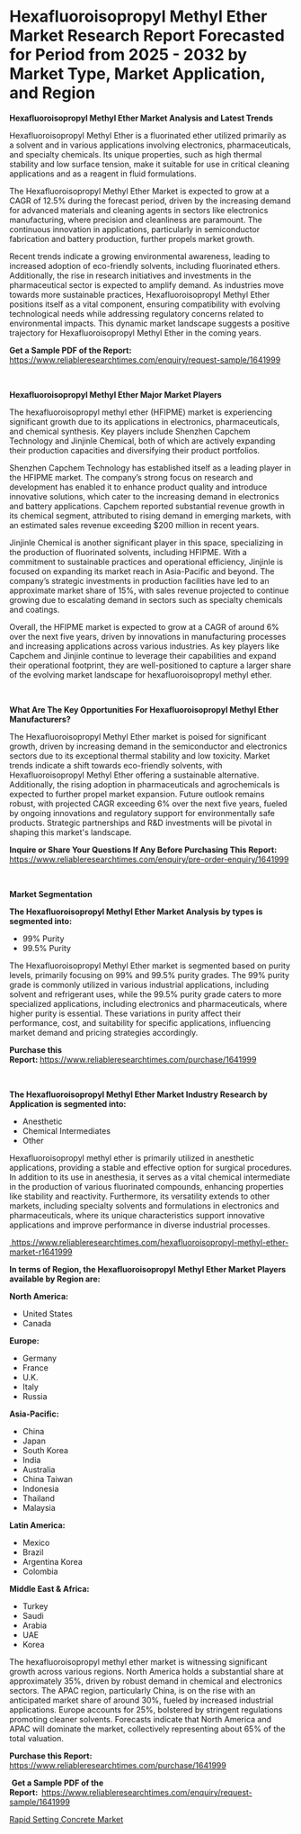 <p><h1>Hexafluoroisopropyl Methyl Ether Market Research Report Forecasted for Period from 2025 -  2032 by Market Type, Market Application, and Region</h1></p><p><strong>Hexafluoroisopropyl Methyl Ether Market Analysis and Latest Trends</strong></p>
<p><p>Hexafluoroisopropyl Methyl Ether is a fluorinated ether utilized primarily as a solvent and in various applications involving electronics, pharmaceuticals, and specialty chemicals. Its unique properties, such as high thermal stability and low surface tension, make it suitable for use in critical cleaning applications and as a reagent in fluid formulations.</p><p>The Hexafluoroisopropyl Methyl Ether Market is expected to grow at a CAGR of 12.5% during the forecast period, driven by the increasing demand for advanced materials and cleaning agents in sectors like electronics manufacturing, where precision and cleanliness are paramount. The continuous innovation in applications, particularly in semiconductor fabrication and battery production, further propels market growth.</p><p>Recent trends indicate a growing environmental awareness, leading to increased adoption of eco-friendly solvents, including fluorinated ethers. Additionally, the rise in research initiatives and investments in the pharmaceutical sector is expected to amplify demand. As industries move towards more sustainable practices, Hexafluoroisopropyl Methyl Ether positions itself as a vital component, ensuring compatibility with evolving technological needs while addressing regulatory concerns related to environmental impacts. This dynamic market landscape suggests a positive trajectory for Hexafluoroisopropyl Methyl Ether in the coming years.</p></p>
<p><strong>Get a Sample PDF of the Report:&nbsp;</strong> <a href="https://www.reliableresearchtimes.com/enquiry/request-sample/1641999?utm_campaign=2722&utm_medium=2&utm_source=Github&utm_content=ia&utm_term=02042025&utm_id=hexafluoroisopropyl-methyl-ether">https://www.reliableresearchtimes.com/enquiry/request-sample/1641999</a></p>
<p>&nbsp;</p>
<p><strong>Hexafluoroisopropyl Methyl Ether Major Market Players</strong></p>
<p><p>The hexafluoroisopropyl methyl ether (HFIPME) market is experiencing significant growth due to its applications in electronics, pharmaceuticals, and chemical synthesis. Key players include Shenzhen Capchem Technology and Jinjinle Chemical, both of which are actively expanding their production capacities and diversifying their product portfolios.</p><p>Shenzhen Capchem Technology has established itself as a leading player in the HFIPME market. The company’s strong focus on research and development has enabled it to enhance product quality and introduce innovative solutions, which cater to the increasing demand in electronics and battery applications. Capchem reported substantial revenue growth in its chemical segment, attributed to rising demand in emerging markets, with an estimated sales revenue exceeding $200 million in recent years.</p><p>Jinjinle Chemical is another significant player in this space, specializing in the production of fluorinated solvents, including HFIPME. With a commitment to sustainable practices and operational efficiency, Jinjinle is focused on expanding its market reach in Asia-Pacific and beyond. The company’s strategic investments in production facilities have led to an approximate market share of 15%, with sales revenue projected to continue growing due to escalating demand in sectors such as specialty chemicals and coatings.</p><p>Overall, the HFIPME market is expected to grow at a CAGR of around 6% over the next five years, driven by innovations in manufacturing processes and increasing applications across various industries. As key players like Capchem and Jinjinle continue to leverage their capabilities and expand their operational footprint, they are well-positioned to capture a larger share of the evolving market landscape for hexafluoroisopropyl methyl ether.</p></p>
<p>&nbsp;</p>
<p><strong>What Are The Key Opportunities For Hexafluoroisopropyl Methyl Ether Manufacturers?</strong></p>
<p><p>The Hexafluoroisopropyl Methyl Ether market is poised for significant growth, driven by increasing demand in the semiconductor and electronics sectors due to its exceptional thermal stability and low toxicity. Market trends indicate a shift towards eco-friendly solvents, with Hexafluoroisopropyl Methyl Ether offering a sustainable alternative. Additionally, the rising adoption in pharmaceuticals and agrochemicals is expected to further propel market expansion. Future outlook remains robust, with projected CAGR exceeding 6% over the next five years, fueled by ongoing innovations and regulatory support for environmentally safe products. Strategic partnerships and R&D investments will be pivotal in shaping this market's landscape.</p></p>
<p><strong>Inquire or Share Your Questions If Any Before Purchasing This Report:</strong> <a href="https://www.reliableresearchtimes.com/enquiry/pre-order-enquiry/1641999?utm_campaign=2722&utm_medium=2&utm_source=Github&utm_content=ia&utm_term=02042025&utm_id=hexafluoroisopropyl-methyl-ether">https://www.reliableresearchtimes.com/enquiry/pre-order-enquiry/1641999</a></p>
<p>&nbsp;</p>
<p><strong>Market Segmentation</strong></p>
<p><strong>The Hexafluoroisopropyl Methyl Ether Market Analysis by types is segmented into:</strong></p>
<p><ul><li>99% Purity</li><li>99.5% Purity</li></ul></p>
<p><p>The Hexafluoroisopropyl Methyl Ether market is segmented based on purity levels, primarily focusing on 99% and 99.5% purity grades. The 99% purity grade is commonly utilized in various industrial applications, including solvent and refrigerant uses, while the 99.5% purity grade caters to more specialized applications, including electronics and pharmaceuticals, where higher purity is essential. These variations in purity affect their performance, cost, and suitability for specific applications, influencing market demand and pricing strategies accordingly.</p></p>
<p><strong>Purchase this Report:&nbsp;</strong><a href="https://www.reliableresearchtimes.com/purchase/1641999?utm_campaign=2722&utm_medium=2&utm_source=Github&utm_content=ia&utm_term=02042025&utm_id=hexafluoroisopropyl-methyl-ether">https://www.reliableresearchtimes.com/purchase/1641999</a></p>
<p>&nbsp;</p>
<p><strong>The Hexafluoroisopropyl Methyl Ether Market Industry Research by Application is segmented into:</strong></p>
<p><ul><li>Anesthetic</li><li>Chemical Intermediates</li><li>Other</li></ul></p>
<p><p>Hexafluoroisopropyl methyl ether is primarily utilized in anesthetic applications, providing a stable and effective option for surgical procedures. In addition to its use in anesthesia, it serves as a vital chemical intermediate in the production of various fluorinated compounds, enhancing properties like stability and reactivity. Furthermore, its versatility extends to other markets, including specialty solvents and formulations in electronics and pharmaceuticals, where its unique characteristics support innovative applications and improve performance in diverse industrial processes.</p></p>
<p><a href="https://www.reliableresearchtimes.com/hexafluoroisopropyl-methyl-ether-market-r1641999?utm_campaign=2722&utm_medium=2&utm_source=Github&utm_content=ia&utm_term=02042025&utm_id=hexafluoroisopropyl-methyl-ether">&nbsp;https://www.reliableresearchtimes.com/hexafluoroisopropyl-methyl-ether-market-r1641999</a></p>
<p><strong>In terms of Region, the Hexafluoroisopropyl Methyl Ether Market Players available by Region are:</strong></p>
<p>
    <p> <strong> North America: </strong>
        <ul>
            <li>United States</li>
            <li>Canada</li>
        </ul>
        </p> 
    <p> <strong> Europe: </strong>
        <ul>
            <li>Germany</li>
            <li>France</li>
            <li>U.K.</li>
            <li>Italy</li>
            <li>Russia</li>
        </ul>
        </p> 
    <p> <strong> Asia-Pacific: </strong>
        <ul>
            <li>China</li>
            <li>Japan</li>
            <li>South Korea</li>
            <li>India</li>
            <li>Australia</li>
            <li>China Taiwan</li>
            <li>Indonesia</li>
            <li>Thailand</li>
            <li>Malaysia</li>
        </ul>
        </p> 
    <p> <strong> Latin America: </strong>
        <ul>
            <li>Mexico</li>
            <li>Brazil</li>
            <li>Argentina Korea</li>
            <li>Colombia</li>
        </ul>
        </p> 
    <p> <strong> Middle East & Africa: </strong>
        <ul>
            <li>Turkey</li>
            <li>Saudi</li>
            <li>Arabia</li>
            <li>UAE</li>
            <li>Korea</li>
        </ul>
    </p>
    </p>
<p><p>The hexafluoroisopropyl methyl ether market is witnessing significant growth across various regions. North America holds a substantial share at approximately 35%, driven by robust demand in chemical and electronics sectors. The APAC region, particularly China, is on the rise with an anticipated market share of around 30%, fueled by increased industrial applications. Europe accounts for 25%, bolstered by stringent regulations promoting cleaner solvents. Forecasts indicate that North America and APAC will dominate the market, collectively representing about 65% of the total valuation.</p></p>
<p><strong>Purchase this Report: </strong><a href="https://www.reliableresearchtimes.com/purchase/1641999?utm_campaign=2722&utm_medium=2&utm_source=Github&utm_content=ia&utm_term=02042025&utm_id=hexafluoroisopropyl-methyl-ether">https://www.reliableresearchtimes.com/purchase/1641999</a></p>
<p>&nbsp;<strong>Get a Sample PDF of the Report:&nbsp;&nbsp;</strong><a href="https://www.reliableresearchtimes.com/enquiry/request-sample/1641999?utm_campaign=2722&utm_medium=2&utm_source=Github&utm_content=ia&utm_term=02042025&utm_id=hexafluoroisopropyl-methyl-ether">https://www.reliableresearchtimes.com/enquiry/request-sample/1641999</a></p>
<p><strong></strong></p>
<p><p><a href="https://github.com/tashiafun920/Market-Research-Report-List-1/blob/main/rapid-setting-concrete-market.md?utm_campaign=2722&utm_medium=2&utm_source=Github&utm_content=ia&utm_term=02042025&utm_id=hexafluoroisopropyl-methyl-ether">Rapid Setting Concrete Market</a></p></p>